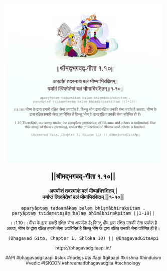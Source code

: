<img src="../../asset/BG_1_10.png"/>
<center><h2>||श्रीमद्‍भगवद्‍-गीता १.१०||</h2>
<h3>अपर्याप्तं तदस्माकं बलं भीष्माभिरक्षितम् |<br/>पर्याप्तं त्विदमेतेषां बलं भीमाभिरक्षितम् ||१-१०||</h3>
<pre>aparyāptaṃ tadasmākaṃ balaṃ bhīṣmābhirakṣitam .<br/>paryāptaṃ tvidameteṣāṃ balaṃ bhīmābhirakṣitam ||1-10||</pre>
<p>।।1.10।।भीष्म के द्वारा हमारी रक्षित सेना अपर्याप्त है; किन्तु भीम द्वारा रक्षित उनकी सेना पर्याप्त है अथवा, भीष्म के द्वारा रक्षित हमारी सेना अपरिमित है किन्तु भीम के द्वारा रक्षित उनकी सेना परिमित ही है।</p>
<pre>(Bhagavad Gita, Chapter 1, Shloka 10) || @BhagavadGitaApi</pre><p>https://bhagavadgitaapi.in/</p><p>#API #bhagavadgitaapi #slok #nodejs #js #api #gitaapi #krishna #hinduism #vedic #ISKCON #shreemadbhagavadgita #technology</p></center>